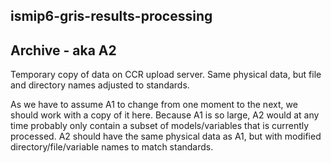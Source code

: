 ## ismip6-gris-results-processing

## Archive - aka A2
Temporary copy of data on CCR upload server. Same physical data, but file and directory names adjusted to standards.


As we have to assume A1 to change from one moment to the next, we should work with a copy of it here. Because A1 is so large, A2 would at any time probably only contain a subset of models/variables that is currently processed. A2 should have the same physical data as A1, but with modified directory/file/variable names to match standards. 

